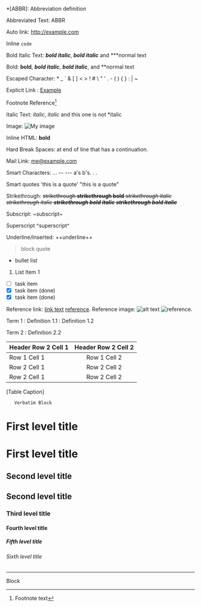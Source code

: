 *[ABBR]: Abbreviation definition

Abbreviated Text: ABBR

Auto link: <http://example.com>

Inline `code`

Bold Italic Text: ***bold italic***, **_bold italic_** and ***normal text

Bold: **bold**, ***bold italic***, **_bold italic_**, and **normal text

Escaped Character: \* \_ \` \& \[ \] \< \> \! \# \\ \" \' \. \- \( \) \{ \} \: \| \~

Explicit Link : [Example](http://example.com)

Footnote Reference[^1]

Italic Text: *italic*, _italic_ and this one is not *italic

Image: ![My image](http://www.foo.bar/image.png)

Inline HTML: <b>bold</b> &nbsp; &#10; &#x0a;

Hard Break Spaces: at end of line
    that has a continuation.

Mail Link: <me@example.com>

Smart Characters: ... -- --- a's b's. . .

Smart quotes 'this is a quote' "this is a quote"

Strikethrough: ~~strikethrough **strikethrough bold** *strikethrough italic* _strikethrough italic_ ***strikethrough bold italic*** **_strikethrough bold italic_**~~

Subscript: ~subscript~

Superscript ^superscript^

Underline/Inserted: ++underline++


<!-- Comment -->

> block quote

* bullet list
1. List Item 1
* [ ] task item
* [x] task item (done)
* [X] task item (done)

[^1]: Footnote text

[Reference]: http://example.com#anchor-reference  "Title"
Reference link: [link text][reference] [reference].
Reference image: ![alt text][reference] ![reference].


Term 1
:   Definition 1.1
:   Definition 1.2

Term 2
:   Definition 2.2




| Header Row 2 Cell 1 | Header Row 2 Cell 2 |
|:--------------------|:-------------------:|
| Row 1 Cell 1        |    Row 1 Cell 2     |
| Row 2 Cell 1        |    Row 2 Cell 2     |
| Row 2 Cell 1        |    Row 2 Cell 2     |
[Table Caption]



```language
   Verbatim Block
```

# First level title

First level title
=================

## Second level title

Second level title
------------------

### Third level title

#### Fourth level title

##### Fifth level title

###### Sixth level title

* * *

<div>
Block
</div>
